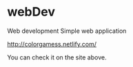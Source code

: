 # webDev
Web development
Simple web application

http://colorgamess.netlify.com/

You can check it on the site above.
